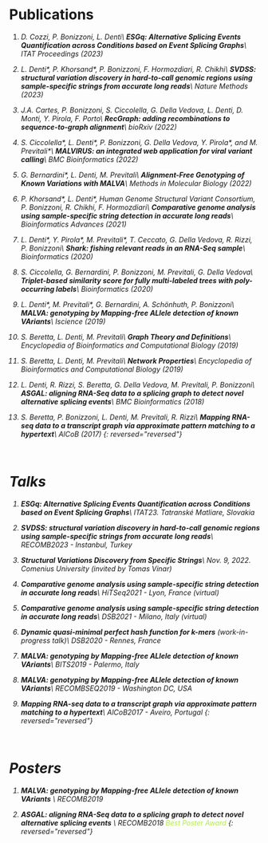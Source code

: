 # Publications

1. <i class="ai ai-open-access ai-2x"/> D. Cozzi, P. Bonizzoni, L. Denti\\
**ESGq: Alternative Splicing Events Quantification across Conditions based on Event Splicing Graphs**\\
*ITAT Proceedings (2023)* <a class="ai ai-ceur ai-lg" href="https://ceur-ws.org/Vol-3498/paper31.pdf" style="text-decoration:none; color:inherit;"/>

1. <i class="ai ai-closed-access ai-2x"/> L. Denti\*, P. Khorsand\*, P. Bonizzoni, F. Hormozdiari, R. Chikhi\\
**SVDSS: structural variation discovery in hard-to-call genomic regions using sample-specific strings from accurate long reads**\\
*Nature Methods (2023)* <a class="ai ai-doi ai-lg" href="https://doi.org/10.1038/s41592-022-01674-1" style="text-decoration:none; color:inherit;"/>

1. <i class="ai ai-biorxiv ai-2x"/> J.A. Cartes, P. Bonizzoni, S. Ciccolella, G. Della Vedova, L. Denti, D. Monti, Y. Pirola, F. Porto\\
**RecGraph: adding recombinations to sequence-to-graph alignment**\\
*bioRxiv (2022)* <a class="ai ai-doi ai-lg" href="https://doi.org/10.1101/2022.10.27.513962" style="text-decoration:none; color:inherit;"/>

1. <i class="ai ai-open-access ai-2x"/> S. Ciccolella\*, L. Denti\*, P. Bonizzoni, G. Della Vedova, Y. Pirola\*, and M. Previtali\*\\
**MALVIRUS: an integrated web application for viral variant calling**\\
*BMC Bioinformatics (2022)* <a class="ai ai-doi ai-lg" href="https://doi.org/10.1186/s12859-022-04668-0" style="text-decoration:none; color:inherit;"/>

1. <i class="ai ai-springer ai-2x"/> G. Bernardini\*, L. Denti, M. Previtali\\
**Alignment-Free Genotyping of Known Variations with MALVA**\\
*Methods in Molecular Biology (2022)* <a class="ai ai-doi ai-lg" href="https://doi.org/10.1007/978-1-0716-2293-3_15" style="text-decoration:none; color:inherit;"/>

1. <i class="ai ai-open-access ai-2x"/> P. Khorsand\*, L. Denti\*, Human Genome Structural Variant Consortium, P. Bonizzoni, R. Chikhi, F. Hormozdiari\\
**Comparative genome analysis using sample-specific string detection in accurate long reads**\\
*Bioinformatics Advances (2021)* <a class="ai ai-doi ai-lg" href="https://doi.org/10.1093/bioadv/vbab005" style="text-decoration:none; color:inherit;"/>

1. <i class="ai ai-open-access ai-2x"/> L. Denti\*, Y. Pirola\*, M. Previtali\*, T. Ceccato, G. Della Vedova, R. Rizzi, P. Bonizzoni\\
**Shark: fishing relevant reads in an RNA-Seq sample**\\
*Bioinformatics (2020)* <a class="ai ai-doi ai-lg" href="https://doi.org/10.1093/bioinformatics/btaa779" style="text-decoration:none; color:inherit;"/>

1. <i class="ai ai-open-access ai-2x"/> S. Ciccolella, G. Bernardini, P. Bonizzoni, M. Previtali, G. Della Vedova\\
**Triplet-based similarity score for fully multi-labeled trees with poly-occurring labels**\\
*Bioinformatics (2020)* <a class="ai ai-doi ai-lg" href="https://doi.org/10.1093/bioinformatics/btaa676" style="text-decoration:none; color:inherit;"/>

1. <i class="ai ai-open-access ai-2x"/> L. Denti\*, M. Previtali\*, G. Bernardini, A. Schönhuth, P. Bonizzoni\\
**MALVA: genotyping by Mapping-free ALlele detection of known VAriants**\\
*Iscience (2019)*  <a class="ai ai-doi ai-lg" href="https://doi.org/10.1016/j.isci.2019.07.011" style="text-decoration:none; color:inherit;"/>

1. <i class="ai ai-elsevier ai-2x"/> S. Beretta, L. Denti, M. Previtali\\
**Graph Theory and Definitions**\\
*Encyclopedia of Bioinformatics and Computational Biology (2019)* <a class="ai ai-doi ai-lg" href="https://doi.org/10.1016/B978-0-12-809633-8.20421-4" style="text-decoration:none; color:inherit;"/>

1. <i class="ai ai-elsevier ai-2x"/> S. Beretta, L. Denti, M. Previtali\\
**Network Properties**\\
*Encyclopedia of Bioinformatics and Computational Biology (2019)* <a class="ai ai-doi ai-lg" href="https://doi.org/10.1016/B978-0-12-809633-8.20422-6" style="text-decoration:none; color:inherit;"/>

1. <i class="ai ai-open-access ai-2x"/> L. Denti, R. Rizzi, S. Beretta, G. Della Vedova, M. Previtali, P. Bonizzoni\\
**ASGAL: aligning RNA-Seq data to a splicing graph to detect novel alternative splicing events**\\
*BMC Bioinformatics (2018)* <a class="ai ai-doi ai-lg" href="https://doi.org/10.1186/s12859-018-2436-3" style="text-decoration:none; color:inherit;"/>

1. <i class="ai ai-springer ai-2x"/>  S. Beretta, P. Bonizzoni, L. Denti, M. Previtali, R. Rizzi\\
**Mapping RNA-seq data to a transcript graph via approximate pattern matching to a hypertext**\\
*AlCoB (2017)* <a class="ai ai-doi ai-lg" href="https://doi.org/10.1007/978-3-319-58163-7_3" style="text-decoration:none; color:inherit;"/>
{: reversed="reversed"}

<br/>

# Talks

1. **ESGq: Alternative Splicing Events Quantification across Conditions based on Event Splicing Graphs**\\
*ITAT23. Tatranské Matliare, Slovakia*

1. **SVDSS: structural variation discovery in hard-to-call genomic regions using sample-specific strings from accurate long reads**\\
*RECOMB2023 - Instanbul, Turkey*

1. **Structural Variations Discovery from Specific Strings**\\
*Nov. 9, 2022. Comenius University (invited by Tomas Vinar)*

1. **Comparative genome analysis using sample-specific string detection in accurate long reads**\\
*HiTSeq2021 - Lyon, France (virtual)*

1. **Comparative genome analysis using sample-specific string detection in accurate long reads**\\
*DSB2021 - Milano, Italy (virtual)*

1. **Dynamic quasi-minimal perfect hash function for k-mers** *(work-in-progress talk)*\\
*DSB2020 - Rennes, France*


1. **MALVA: genotyping by Mapping-free ALlele detection of known VAriants**\\
*BITS2019 - Palermo, Italy*

1. **MALVA: genotyping by Mapping-free ALlele detection of known VAriants**\\
*RECOMBSEQ2019 - Washington DC, USA*

1. **Mapping RNA-seq data to a transcript graph via approximate pattern matching to a hypertext**\\
*AlCoB2017 - Aveiro, Portugal*
{: reversed="reversed"}

<br/>

# Posters
1. **MALVA: genotyping by Mapping-free ALlele detection of known VAriants** <a class="fa fa-file-pdf-o" href="/pdfs/malva_recomb2019.pdf" style="text-decoration:none; color:inherit;"></a>\\
*RECOMB2019*

1. **ASGAL: aligning RNA-Seq data to a splicing graph to detect novel alternative splicing events** <a class="fa fa-file-pdf-o" href="/pdfs/asgal_recomb2018.pdf" style="text-decoration:none; color:inherit;"></a>\\
*RECOMB2018* <a href="/imgs/award_recomb2018.jpg" style="text-decoration:none; color:inherit;"><i class="fa fa-trophy" style="color:#b5e853" aria-hidden="true"></i> <i style="color:#b5e853">Best Poster Award</i></a>
{: reversed="reversed"}
